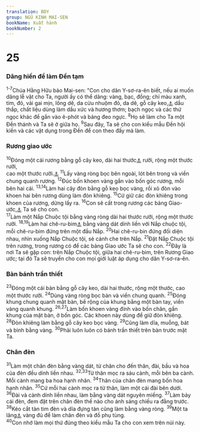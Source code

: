 ```yaml
---
translation: BDY
group: NGŨ KINH MAI-SEN
bookName: Xuất hành 
bookNumber: 2
---
```


<div class="title"><h1>25</h1><h3>Dâng hiến để làm Đền tạm</h3></div>
<span class="verse xu_25_1 xu_25_2 xu_25_3 xu_25_4 xu_25_5 xu_25_6 xu_25_7"><sup>1-7</sup>Chúa Hằng Hữu bảo Mai-sen: &#34;Con cho dân Y-sơ-ra-ên biết, nếu ai muốn dâng lễ vật cho Ta, người ấy có thể dâng: vàng, bạc, đồng; chỉ màu xanh, tím, đỏ, vải gai mịn, lông dê, da cừu nhuộm đỏ, da dê, gỗ cây keo,<a href="#" data-toggle="tooltip" data-placement="bottom" title="Nt shittim">⚓</a> dầu thắp, chất liệu dùng làm dầu xức và hương thơm; bạch ngọc và các thứ ngọc khác để gắn vào ê-phót và bảng đeo ngực. </span>
<span class="verse xu_25_8"><sup>8</sup>Họ sẽ làm cho Ta một Đền thánh và Ta sẽ ở giữa họ. </span>
<span class="verse xu_25_9"><sup>9</sup>Sau đây, Ta sẽ cho con kiểu mẫu Đền hội kiến và các vật dụng trong Đền để con theo đấy mà làm.</span>
<div class="title"><h3>Rương giao ước</h3></div>
<span class="verse xu_25_10"><sup>10</sup>Đóng một cái rương bằng gỗ cây keo, dài hai thước<a href="#" data-toggle="tooltip" data-placement="bottom" title="Nt cubit, đơn vị do lường xưa bằng chừng 46 cm.">⚓</a> rưỡi, rộng một thước rưỡi,<br/>cao một thước rưỡi.<a href="#" data-toggle="tooltip" data-placement="bottom" title="dài 1 mét 15 ngang 7 tấc, cao 7 tấc.">⚓</a></span>
<span class="verse xu_25_11"><sup>11</sup>Lấy vàng ròng bọc bên ngoài, lót bên trong và viền chung quanh rương. </span>
<span class="verse xu_25_12"><sup>12</sup>Đúc bốn khoen vàng gắn vào bốn góc rương, mỗi bên hai cái. </span>
<span class="verse xu_25_13 xu_25_14"><sup>13,14</sup>Làm hai cây đòn bằng gỗ keo bọc vàng, rồi xỏ đòn vào khoen hai bên rương dùng làm đòn khiêng. </span>
<span class="verse xu_25_15"><sup>15</sup>Cứ giữ các đòn khiêng trong khoen của rương, dừng lấy ra. </span>
<span class="verse xu_25_16"><sup>16</sup>Con sẽ cất trong rương các bảng Giao-ước,<a href="#" data-toggle="tooltip" data-placement="bottom" title="bảng đá có khắc điều răn luật lệ.">⚓</a> Ta sẽ cho con.<br/></span>
<span class="verse xu_25_17"><sup>17</sup>Làm một Nắp Chuộc tội bằng vàng ròng dài hai thước rưỡi, rộng một thước rưỡi. </span>
<span class="verse xu_25_18 xu_25_19"><sup>18,19</sup>Làm hai chê-ru-bim<a href="#" data-toggle="tooltip" data-placement="bottom" title="thiên sứ">⚓</a> bằng vàng dát dính liền với Nắp chuộc tội, mỗi chê-ru-bim đứng trên một đầu Nắp. </span>
<span class="verse xu_25_20"><sup>20</sup>Hai chê-ru-bin đứng đối diện nhau, nhìn xuống Nắp Chuộc tội, sè cánh che trên Nắp. </span>
<span class="verse xu_25_21"><sup>21</sup>Đặt Nắp Chuộc tội trên rương, trong rương có để các bảng Giao ước Ta sẽ cho con. </span>
<span class="verse xu_25_22"><sup>22</sup>Đây là nơi Ta sẽ gặp con: trên Nắp Chuộc tội, giữa hai chê-ru-bim, trên Rương Giao ước; tại đó Ta sẽ truyền cho con mọi giới luật áp dụng cho dân Y-sơ-ra-ên.</span>
<div class="title"><h3>Bàn bánh trần thiết</h3></div>
<span class="verse xu_25_23"><sup>23</sup>Đóng một cái bàn bằng gỗ cây keo, dài hai thước, rộng một thước, cao một thước rưỡi. </span>
<span class="verse xu_25_24"><sup>24</sup>Dùng vàng ròng bọc bàn và viền chung quanh. </span>
<span class="verse xu_25_25"><sup>25</sup>Đóng khung chung quanh mặt bàn, bề rộng của khung bằng một bàn tay, viền vàng quanh khung. </span>
<span class="verse xu_25_26 xu_25_27"><sup>26,27</sup>Làm bốn khoen vàng đính vào bốn chân, gần khung của mặt bàn, ở bốn góc. Các khoen này dùng để giữ đòn khiêng. </span>
<span class="verse xu_25_28"><sup>28</sup>Đòn khiêng làm bằng gỗ cây keo bọc vàng. </span>
<span class="verse xu_25_29"><sup>29</sup>Cũng làm dĩa, muỗng, bát và bình bằng vàng. </span>
<span class="verse xu_25_30"><sup>30</sup>Phải luôn luôn có bánh trần thiết trên bàn trước mặt Ta.</span>
<div class="title"><h3>Chân đèn</h3></div>
<span class="verse xu_25_31"><sup>31</sup>Làm một chân đèn bằng vàng dát, từ chân cho đến thân, đài, bầu và hoa của đèn đều dính liền nhau. </span>
<span class="verse xu_25_32 xu_25_33"><sup>32,33</sup>Từ thân mọc ra sáu cành, mỗi bên ba cành. Mỗi cành mang ba hoa hạnh nhân. </span>
<span class="verse xu_25_34"><sup>34</sup>Thân của chân đèn mang bốn hoa hạnh nhân. </span>
<span class="verse xu_25_35"><sup>35</sup>Cứ mỗi hai cành mọc ra từ thân, làm một cái đài bên dưới. </span>
<span class="verse xu_25_36"><sup>36</sup>Đài và cành dính liền nhau, làm bằng vàng dát nguyên miếng. </span>
<span class="verse xu_25_37"><sup>37</sup>Làm bảy cái đèn, đem đặt trên chân đèn thế nào cho ánh sáng chiếu ra đằng trước. </span>
<span class="verse xu_25_38"><sup>38</sup>Kéo cắt tàn tim đèn và dĩa đựng tàn cũng làm bằng vàng ròng. </span>
<span class="verse xu_25_39"><sup>39</sup>Một ta lâng<a href="#" data-toggle="tooltip" data-placement="bottom" title="Nt talent, mỗi talent chừng 34 ki-lô">⚓</a> vàng đủ để làm chân đèn và đồ phụ tùng.<br/></span>
<span class="verse xu_25_40"><sup>40</sup>Con nhớ làm mọi thứ đúng theo kiểu mẫu Ta cho con xem trên núi này.    </span>
